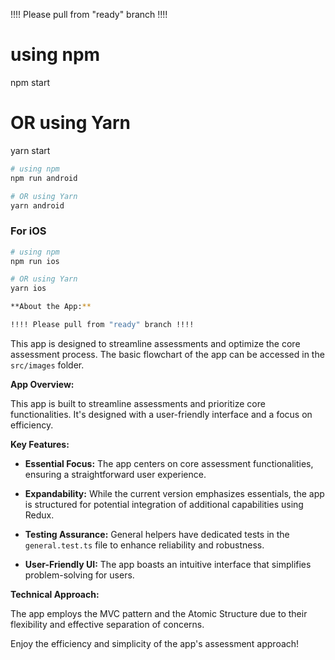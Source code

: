 !!!! Please pull from "ready" branch !!!!


# using npm
npm start

# OR using Yarn
yarn start

```bash
# using npm
npm run android

# OR using Yarn
yarn android
```

### For iOS

```bash
# using npm
npm run ios

# OR using Yarn
yarn ios

**About the App:**

!!!! Please pull from "ready" branch !!!!

```



This app is designed to streamline assessments and optimize the core assessment process. The basic flowchart of the app can be accessed in the `src/images` folder.

**App Overview:**

This app is built to streamline assessments and prioritize core functionalities. It's designed with a user-friendly interface and a focus on efficiency.

**Key Features:**

- **Essential Focus:** The app centers on core assessment functionalities, ensuring a straightforward user experience.

- **Expandability:** While the current version emphasizes essentials, the app is structured for potential integration of additional capabilities using Redux.

- **Testing Assurance:** General helpers have dedicated tests in the `general.test.ts` file to enhance reliability and robustness.

- **User-Friendly UI:** The app boasts an intuitive interface that simplifies problem-solving for users.

**Technical Approach:**

The app employs the MVC pattern and the Atomic Structure due to their flexibility and effective separation of concerns.

Enjoy the efficiency and simplicity of the app's assessment approach!



